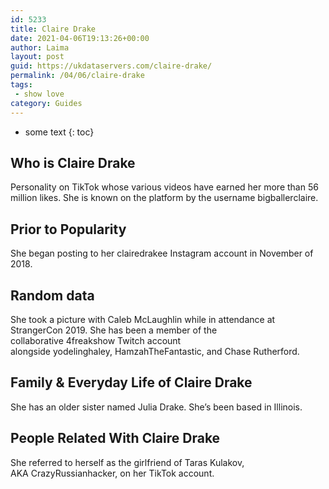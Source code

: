 ```yaml
---
id: 5233
title: Claire Drake
date: 2021-04-06T19:13:26+00:00
author: Laima
layout: post
guid: https://ukdataservers.com/claire-drake/
permalink: /04/06/claire-drake
tags:
 - show love
category: Guides
---
```


* some text
{: toc}


## Who is Claire Drake
                  
                  
                  
Personality on TikTok whose various videos have earned her more than 56 million likes. She is known on the platform by the username bigballerclaire. 
                  
              
            
              
            
                
                
                
## Prior to Popularity
                  
                  
                  
She began posting to her clairedrakee Instagram account in November of 2018.
                  
              
            
              
            
                
                
                
## Random data
                  
                  
                  
She took a picture with Caleb McLaughlin while in attendance at StrangerCon 2019. She has been a member of the collaborative 4freakshow Twitch account alongside yodelinghaley, HamzahTheFantastic, and Chase Rutherford.
                  
              
            
              
            
                
                
                
## Family & Everyday Life of Claire Drake
                  
                  
                  
She has an older sister named Julia Drake. She&#8217;s been based in Illinois.
                  
              
            
              
            
                
                
                
## People Related With Claire Drake
                  
                  
                  
She referred to herself as the girlfriend of Taras Kulakov, AKA CrazyRussianhacker, on her TikTok account.
                  
              
            
              
            
                
              
            
              
              
            
            
              
            
          
          
          
